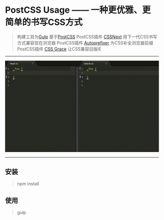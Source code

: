 # PostCSS Usage —— 一种更优雅、更简单的书写CSS方式

> 构建工具为[Gulp](https://github.com/gulpjs/gulp)
> 基于[PostCSS](https://github.com/postcss/postcss)
> PostCSS插件 [CSSNext](https://github.com/cssnext/cssnext) 用下一代CSS书写方式兼容现在浏览器
> PostCSS插件 [Autoprefixer](https://github.com/postcss/autoprefixer) 为CSS补全浏览器前缀
> PostCSS插件 [CSS Grace](https://github.com/cssdream/cssgrace) 让CSS兼容旧版IE

---


![img](https://github.com/xiaomi1120/wei-css/blob/master/src/images/image.gif "postcss")

---

## 安装

> npm install

## 使用

> gulp
